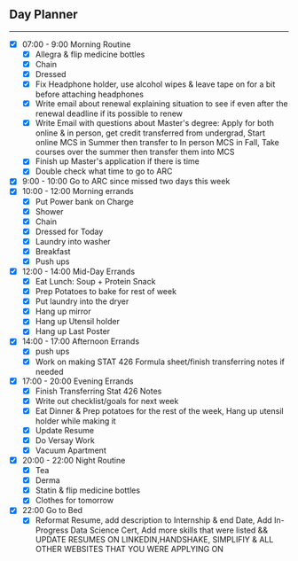 ## Day Planner
---
- [x] 07:00 - 9:00 Morning Routine
	- [x] Allegra & flip medicine bottles
	- [x] Chain
	- [x] Dressed
	- [x] Fix Headphone holder, use alcohol wipes & leave tape on for a bit before attaching headphones
	- [x] Write email about renewal explaining situation to see if even after the renewal deadline if its possible to renew
	- [x] Write Email with questions about Master's degree: Apply for both online & in person, get credit transferred from undergrad, Start online MCS in Summer then transfer to In person MCS in Fall, Take courses over the summer then transfer them into MCS
	- [x] Finish up Master's application if there is time
	- [x] Double check what time to go to ARC
- [x]  9:00 - 10:00 Go to ARC since missed two days this week 
- [x] 10:00 - 12:00 Morning errands
	- [x] Put Power bank on Charge
	- [x] Shower
	- [x] Chain
	- [x] Dressed for Today
	- [x] Laundry into washer
	- [x] Breakfast
	- [x] Push ups
- [x] 12:00 - 14:00 Mid-Day Errands
	- [x] Eat Lunch: Soup + Protein Snack
	- [x] Prep Potatoes to bake for rest of week
	- [x] Put laundry into the dryer
	- [x] Hang up mirror
	- [x] Hang up Utensil holder
	- [x] Hang up Last Poster
- [x] 14:00 - 17:00 Afternoon Errands
	- [x] push ups
	- [x] Work on making STAT 426 Formula sheet/finish transferring notes if needed  
- [x] 17:00 - 20:00 Evening Errands
	- [x] Finish Transferring Stat 426 Notes
	- [x] Write out checklist/goals for next week
	- [x] Eat Dinner & Prep potatoes for the rest of the week, Hang up utensil holder while making it 
	- [x] Update Resume
	- [x] Do Versay Work
	- [x] Vacuum Apartment
- [x] 20:00 - 22:00 Night Routine
	- [x] Tea
	- [x] Derma 
	- [x] Statin & flip medicine bottles
	- [x] Clothes for tomorrow
- [x] 22:00 Go to Bed
	- [x] Reformat Resume, add description to Internship & end Date, Add In-Progress Data Science Cert, Add more skills that were listed && UPDATE RESUMES ON LINKEDIN,HANDSHAKE, SIMPLIFIY & ALL OTHER WEBSITES THAT YOU WERE APPLYING ON